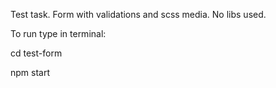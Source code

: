 Test task.
Form with validations and scss media.
No libs used.

To run type in terminal:

cd test-form

npm start
